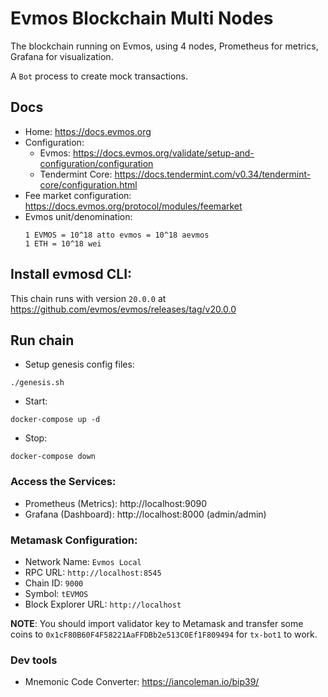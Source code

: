 # Evmos Blockchain Multi Nodes

The blockchain running on Evmos, using 4 nodes, Prometheus for metrics, Grafana for visualization. 

A `Bot` process to create mock transactions.

## Docs

- Home: https://docs.evmos.org
- Configuration: 
    - Evmos: https://docs.evmos.org/validate/setup-and-configuration/configuration
    - Tendermint Core: https://docs.tendermint.com/v0.34/tendermint-core/configuration.html
- Fee market configuration: https://docs.evmos.org/protocol/modules/feemarket
- Evmos unit/denomination:
  ```
  1 EVMOS = 10^18 atto evmos = 10^18 aevmos
  1 ETH = 10^18 wei
  ```

## Install evmosd CLI:

This chain runs with version `20.0.0` at https://github.com/evmos/evmos/releases/tag/v20.0.0

## Run chain

- Setup genesis config files:

```
./genesis.sh
```

- Start:

```
docker-compose up -d
```

- Stop:

```
docker-compose down
```

### Access the Services:
- Prometheus (Metrics): http://localhost:9090
- Grafana (Dashboard): http://localhost:8000 (admin/admin)

### Metamask Configuration:
- Network Name: `Evmos Local`
- RPC URL: `http://localhost:8545`
- Chain ID: `9000`
- Symbol: `tEVMOS`
- Block Explorer URL: `http://localhost`

**NOTE**: You should import validator key to Metamask and transfer some coins to `0x1cF80B60F4F58221AaFFDBb2e513C0Ef1F809494` for `tx-bot1` to work.

### Dev tools

- Mnemonic Code Converter: https://iancoleman.io/bip39/